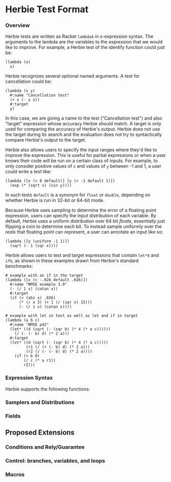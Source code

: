 # Herbie Test Format

### Overview

Herbie tests are written as Racket `lambda`s in s-expression syntax.  The
arguments to the lambda are the variables to the expression that we would like
to improve.  For example, a Herbie test of the identify function could just be:

    (lambda (x)
      x)

Herbie recognizes several optional named arguments.  A test for cancellation
could be:

    (lambda (x y)
      #:name "Cancellation test"
      (+ x (- y x))
      #:target
      y)

In this case, we are giving a name to the test ("Cancellation test") and also
"target" expression whose accuracy Herbie should match.  A target is only used
for comparing the accuracy of Herbie's output. Herbie does not use the target
during its search and the evaluation does not try to syntactically compare
Herbie's output to the target.

Herbie also allows users to specify the input ranges where they'd like to
improve the expression.  This is useful for partial expressions or when a user
knows their code will be run on a certain class of inputs.  For example, to
only consider positive values of `x` and values of `y` between -1 and 1, a user
could write a test like:

    (lambda ([x (< 0 default)] [y (< -1 default 1)])
      (exp (* (sqrt x) (sin y))))

In such tests `default` is a synonym for `float` or `double`, depending on
whether Herbie is run in 32-bit or 64-bit mode.

Because Herbie uses sampling to determine the error of a floating point
expression, users can specify the input distribution of each variable. By
default, Herbie uses a uniform distribution over 64 bit <em>floats</em>,
essentially just flipping a coin to determine each bit.  To instead sample
uniformly over the <em>reals</em> that floating point can represent, a user
can annotate an input like so:

    (lambda ([y (uniform -1 1)])
      (sqrt (- 1 (sqr x))))

Herbie allows users to test and target expressions that contain `let*`s and
`if`s, as shown in these examples drawn from Herbie's standard benchmarks:

    # example with an if in the target
    (lambda ([x (< -.026 default .026)])
      #:name "NMSE example 3.9"
      (- (/ 1 x) (cotan x))
      #:target
      (if (< (abs x) .026)
          (* (/ x 3) (+ 1 (/ (sqr x) 15)))
          (- (/ 1 x) (cotan x))))

    # example with let in test as well as let and if in target
    (lambda (a b c)
      #:name "NMSE p42"
      (let* ((d (sqrt (- (sqr b) (* 4 (* a c))))))
        (/ (- (- b) d) (* 2 a)))
      #:target
      (let* ((d (sqrt (- (sqr b) (* 4 (* a c)))))
             (r1 (/ (+ (- b) d) (* 2 a)))
             (r2 (/ (- (- b) d) (* 2 a))))
        (if (< b 0)
            (/ c (* a r1))
            r2)))

### Expression Syntax

Herbie supports the following functions:

### Samplers and Distributions

### Fields

## Proposed Extensions

### Conditions and Rely/Guarantee

### Control: branches, variables, and loops

### Macros

